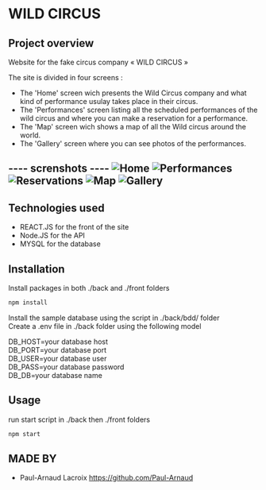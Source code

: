 # WILD CIRCUS

## Project overview
Website for the fake circus company « WILD CIRCUS »

The site is divided in four screens : 
 - The 'Home' screen wich presents the Wild Circus company and what kind of performance usulay takes place in their circus.
 - The 'Performances' screen listing all the scheduled performances of the wild circus and where you can make a reservation for a performance.
 - The 'Map' screen wich shows a map of all the Wild circus around the world.
 - The 'Gallery' screen where you can see photos of the performances.  

---- screnshots ----
![Home](https://github.com/Paul-Arnaud/wild_circus_checkpoint_4/blob/dev/screenshots/home.png)
![Performances](https://github.com/Paul-Arnaud/wild_circus_checkpoint_4/blob/dev/screenshots/performances.png)
![Reservations](https://github.com/Paul-Arnaud/wild_circus_checkpoint_4/blob/dev/screenshots/resa.png)
![Map](https://github.com/Paul-Arnaud/wild_circus_checkpoint_4/blob/dev/screenshots/map.png)
![Gallery](https://github.com/Paul-Arnaud/wild_circus_checkpoint_4/blob/dev/screenshots/gallery.png)
----

## Technologies used 
- REACT.JS for the front of the site
- Node.JS for the API
- MYSQL for the database

## Installation
Install packages in both ./back and ./front folders
```bash
npm install 
```

Install the sample database using the script in ./back/bdd/ folder \
Create a .env file in ./back folder using the following model 

DB_HOST=your database host \
DB_PORT=your database port \
DB_USER=your database user \
DB_PASS=your database password \
DB_DB=your database name 


## Usage
run start script in ./back then ./front folders
```bash
npm start
```

## MADE BY
- Paul-Arnaud Lacroix https://github.com/Paul-Arnaud